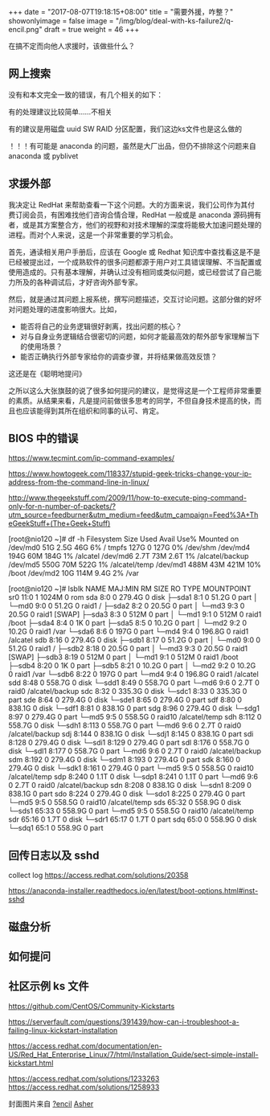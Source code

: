 +++
date = "2017-08-07T19:18:15+08:00"
title = "需要外援，咋整？"
showonlyimage = false
image = "/img/blog/deal-with-ks-failure2/q-encil.png"
draft = true
weight = 46
+++

在搞不定而向他人求援时，该做些什么？
<!--more-->

## 网上搜索

没有和本文完全一致的错误，有几个相关的如下：

有的处理建议比较简单……不相关

有的建议是用磁盘 uuid SW RAID 分区配置，我们这边ks文件也是这么做的

！！！有可能是 anaconda 的问题，虽然是大厂出品，但仍不排除这个问题来自 anaconda 或 pyblivet

## 求援外部

我决定让 RedHat 来帮助查看一下这个问题。大的方面来说，我们公司作为其付费订阅会员，有困难找他们咨询合情合理，RedHat 一般或是 anaconda 源码拥有者，或是其方案整合方，他们的视野和对技术理解的深度将能极大加速问题处理的进程。而对个人来说，这是一个非常重要的学习机会。

首先，通读相关用户手册后，应该在 Google 或 Redhat 知识库中查找看这是不是已经被提出过，一个成熟软件的很多问题都源于用户对工具错误理解、不当配置或使用造成的。只有基本理解，并确认过没有相同或类似问题，或已经尝试了自己能力所及的各种调试后，才好咨询外部专家。

然后，就是通过其问题上报系统，撰写问题描述，交互讨论问题。这部分做的好坏对问题处理的进度影响很大。比如，

- 能否将自己的业务逻辑很好剥离，找出问题的核心？
- 对与自身业务逻辑结合很密切的问题，如何才能最高效的帮外部专家理解当下的使用场景？
- 能否正确执行外部专家给你的调查步骤，并将结果做高效反馈？

这还是在《聪明地提问》


之所以这么大张旗鼓的说了很多如何提问的建议，是觉得这是一个工程师非常重要的素质。从结果来看，凡是提问前做很多思考的同学，不但自身技术提高的快，而且也应该能得到其所在组织和同事的认可、肯定。

## BIOS 中的错误

https://www.tecmint.com/ip-command-examples/

https://www.howtogeek.com/118337/stupid-geek-tricks-change-your-ip-address-from-the-command-line-in-linux/

http://www.thegeekstuff.com/2009/11/how-to-execute-ping-command-only-for-n-number-of-packets/?utm_source=feedburner&utm_medium=feed&utm_campaign=Feed%3A+TheGeekStuff+(The+Geek+Stuff)

[root@nio120 ~]# df -h
Filesystem      Size  Used Avail Use% Mounted on
/dev/md0         51G  2.5G   46G   6% /
tmpfs           127G     0  127G   0% /dev/shm
/dev/md4        194G   60M  184G   1% /alcatel
/dev/md6        2.7T   73M  2.6T   1% /alcatel/backup
/dev/md5        550G   70M  522G   1% /alcatel/temp
/dev/md1        488M   43M  421M  10% /boot
/dev/md2         10G  114M  9.4G   2% /var


[root@nio120 ~]# lsblk
NAME    MAJ:MIN RM   SIZE RO TYPE   MOUNTPOINT
sr0      11:0    1  1024M  0 rom
sda       8:0    0 279.4G  0 disk
├─sda1    8:1    0  51.2G  0 part
│ └─md0   9:0    0  51.2G  0 raid1  /
├─sda2    8:2    0  20.5G  0 part
│ └─md3   9:3    0  20.5G  0 raid1  [SWAP]
├─sda3    8:3    0   512M  0 part
│ └─md1   9:1    0   512M  0 raid1  /boot
├─sda4    8:4    0     1K  0 part
├─sda5    8:5    0  10.2G  0 part
│ └─md2   9:2    0  10.2G  0 raid1  /var
└─sda6    8:6    0   197G  0 part
  └─md4   9:4    0 196.8G  0 raid1  /alcatel
sdb       8:16   0 279.4G  0 disk
├─sdb1    8:17   0  51.2G  0 part
│ └─md0   9:0    0  51.2G  0 raid1  /
├─sdb2    8:18   0  20.5G  0 part
│ └─md3   9:3    0  20.5G  0 raid1  [SWAP]
├─sdb3    8:19   0   512M  0 part
│ └─md1   9:1    0   512M  0 raid1  /boot
├─sdb4    8:20   0     1K  0 part
├─sdb5    8:21   0  10.2G  0 part
│ └─md2   9:2    0  10.2G  0 raid1  /var
└─sdb6    8:22   0   197G  0 part
  └─md4   9:4    0 196.8G  0 raid1  /alcatel
sdd       8:48   0 558.7G  0 disk
└─sdd1    8:49   0 558.7G  0 part
  └─md6   9:6    0   2.7T  0 raid0  /alcatel/backup
sdc       8:32   0 335.3G  0 disk
└─sdc1    8:33   0 335.3G  0 part
sde       8:64   0 279.4G  0 disk
└─sde1    8:65   0 279.4G  0 part
sdf       8:80   0 838.1G  0 disk
└─sdf1    8:81   0 838.1G  0 part
sdg       8:96   0 279.4G  0 disk
└─sdg1    8:97   0 279.4G  0 part
  └─md5   9:5    0 558.5G  0 raid10 /alcatel/temp
sdh       8:112  0 558.7G  0 disk
└─sdh1    8:113  0 558.7G  0 part
  └─md6   9:6    0   2.7T  0 raid0  /alcatel/backup
sdj       8:144  0 838.1G  0 disk
└─sdj1    8:145  0 838.1G  0 part
sdi       8:128  0 279.4G  0 disk
└─sdi1    8:129  0 279.4G  0 part
sdl       8:176  0 558.7G  0 disk
└─sdl1    8:177  0 558.7G  0 part
  └─md6   9:6    0   2.7T  0 raid0  /alcatel/backup
sdm       8:192  0 279.4G  0 disk
└─sdm1    8:193  0 279.4G  0 part
sdk       8:160  0 279.4G  0 disk
└─sdk1    8:161  0 279.4G  0 part
  └─md5   9:5    0 558.5G  0 raid10 /alcatel/temp
sdp       8:240  0   1.1T  0 disk
└─sdp1    8:241  0   1.1T  0 part
  └─md6   9:6    0   2.7T  0 raid0  /alcatel/backup
sdn       8:208  0 838.1G  0 disk
└─sdn1    8:209  0 838.1G  0 part
sdo       8:224  0 279.4G  0 disk
└─sdo1    8:225  0 279.4G  0 part
  └─md5   9:5    0 558.5G  0 raid10 /alcatel/temp
sds      65:32   0 558.9G  0 disk
└─sds1   65:33   0 558.9G  0 part
  └─md5   9:5    0 558.5G  0 raid10 /alcatel/temp
sdr      65:16   0   1.7T  0 disk
└─sdr1   65:17   0   1.7T  0 part
sdq      65:0    0 558.9G  0 disk
└─sdq1   65:1    0 558.9G  0 part



## 回传日志以及 sshd

collect log
https://access.redhat.com/solutions/20358

https://anaconda-installer.readthedocs.io/en/latest/boot-options.html#inst-sshd

## 磁盘分析

## 如何提问

## 社区示例 ks 文件
https://github.com/CentOS/Community-Kickstarts

https://serverfault.com/questions/391439/how-can-i-troubleshoot-a-failing-linux-kickstart-installation

https://access.redhat.com/documentation/en-US/Red_Hat_Enterprise_Linux/7/html/Installation_Guide/sect-simple-install-kickstart.html

https://access.redhat.com/solutions/1233263
https://access.redhat.com/solutions/1258933


封面图片来自 [?encil](https://dribbble.com/shots/461456--encil) <a href="https://dribbble.com/kyotux"><i class="fa fa-dribbble" aria-hidden="true"></i> Asher</a>

